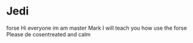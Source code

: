 # Jedi
forse
Hi everyone
im am master Mark
I will teach you how use the forse
Please de cosentreated and calm
